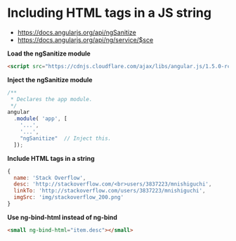 # Including HTML tags in a JS string
- https://docs.angularjs.org/api/ngSanitize
- https://docs.angularjs.org/api/ng/service/$sce

**Load the ngSanitize module**
```html
<script src="https://cdnjs.cloudflare.com/ajax/libs/angular.js/1.5.0-rc.0/angular-sanitize.min.js"></script>

```

**Inject the ngSanitize module**
```js
/**
 * Declares the app module.
 */
angular
  .module( 'app', [
    '...',
    '...',
    "ngSanitize"  // Inject this.
  ]);
```

**Include HTML tags in a string**
```js
{
  name: 'Stack Overflow',
  desc: 'http://stackoverflow.com/<br>users/3837223/mnishiguchi',
  linkTo: 'http://stackoverflow.com/users/3837223/mnishiguchi',
  imgSrc: 'img/stackoverflow_200.png'
}
```

**Use ng-bind-html instead of ng-bind**
```html
<small ng-bind-html="item.desc"></small>
```
